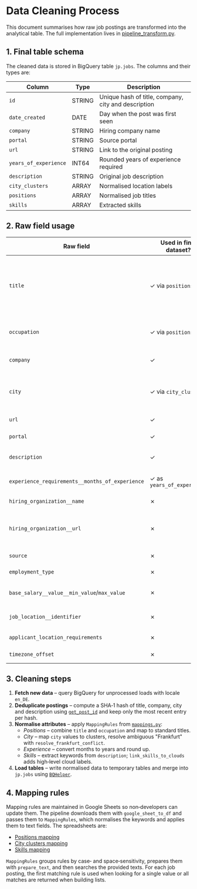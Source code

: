 # Data Cleaning Process

This document summarises how raw job postings are transformed into the analytical table. The full implementation lives in [pipeline_transform.py](./pipelines/rapidapi_jobs_posting/pipeline_transform.py).

## 1. Final table schema
The cleaned data is stored in BigQuery table `jp.jobs`. The columns and their types are:

| Column | Type | Description |
|-------|------|-------------|
| `id` | STRING | Unique hash of title, company, city and description |
| `date_created` | DATE | Day when the post was first seen |
| `company` | STRING | Hiring company name |
| `portal` | STRING | Source portal |
| `url` | STRING | Link to the original posting |
| `years_of_experience` | INT64 | Rounded years of experience required |
| `description` | STRING | Original job description |
| `city_clusters` | ARRAY<STRING> | Normalised location labels |
| `positions` | ARRAY<STRING> | Normalised job titles |
| `skills` | ARRAY<STRING> | Extracted skills |

## 2. Raw field usage

| Raw field | Used in final dataset? | Reason |
|-----------|-----------------------|-------|
| `title` | ✓ via `positions` | Raw titles like "Engineer" were too broad; mapped to standard positions |
| `occupation` | ✓ via `positions` | Combined with title for position mapping |
| `company` | ✓ | Kept as company identifier |
| `city` | ✓ via `city_clusters` | Chosen as single reliable location field |
| `url` | ✓ | Reference link |
| `portal` | ✓ | Originating portal |
| `description` | ✓ | Source for skills and job context |
| `experience_requirements__months_of_experience` | ✓ as `years_of_experience` | Converted and rounded up |
| `hiring_organization__name` | ✗ | Duplicates `company` |
| `hiring_organization__url` | ✗ | Often missing; duplicates company info |
| `source` | ✗ | Same as `portal` |
| `employment_type` | ✗ | Inconsistent values |
| `base_salary__value__min_value`/`max_value` | ✗ | Missing units and rarely filled |
| `job_location__identifier` | ✗ | Too sparse and inconsistent |
| `applicant_location_requirements` | ✗ | Mostly missing |
| `timezone_offset` | ✗ | Nearly constant |

## 3. Cleaning steps
1. **Fetch new data** – query BigQuery for unprocessed loads with locale `en_DE`.
2. **Deduplicate postings** – compute a SHA‑1 hash of title, company, city and description using [`get_post_id`](./pipelines/rapidapi_jobs_posting/functions.py) and keep only the most recent entry per hash.
3. **Normalise attributes** – apply `MappingRules` from [`mappings.py`](./pipelines/rapidapi_jobs_posting/mappings.py):
   - *Positions* – combine `title` and `occupation` and map to standard titles.
   - *City* – map `city` values to clusters, resolve ambiguous "Frankfurt" with `resolve_frankfurt_conflict`.
   - *Experience* – convert months to years and round up.
   - *Skills* – extract keywords from `description`; `link_skills_to_clouds` adds high‑level cloud labels.
4. **Load tables** – write normalised data to temporary tables and merge into `jp.jobs` using [`BQHelper`](./common/bq_helper.py).

## 4. Mapping rules
Mapping rules are maintained in Google Sheets so non‑developers can update them. The pipeline downloads them with `google_sheet_to_df` and passes them to `MappingRules`, which normalises the keywords and applies them to text fields. The spreadsheets are:

- [Positions mapping](https://docs.google.com/spreadsheets/d/1clAiWIVMD5bCJRHJr9-p2vw9h99W5sByAtqThIGREpo/edit?gid=1908800533#gid=1908800533)
- [City clusters mapping](https://docs.google.com/spreadsheets/d/1clAiWIVMD5bCJRHJr9-p2vw9h99W5sByAtqThIGREpo/edit?gid=217199346#gid=217199346)
- [Skills mapping](https://docs.google.com/spreadsheets/d/1clAiWIVMD5bCJRHJr9-p2vw9h99W5sByAtqThIGREpo/edit?gid=2082815936#gid=2082815936)

`MappingRules` groups rules by case‑ and space‑sensitivity, prepares them with `prepare_text`, and then searches the provided texts. For each job posting, the first matching rule is used when looking for a single value or all matches are returned when building lists.
